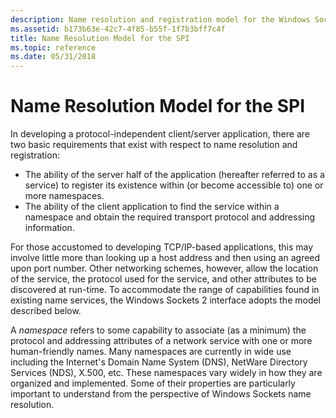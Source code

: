 ```yaml
---
description: Name resolution and registration model for the Windows Sockets (Winsock) SPI.
ms.assetid: b173b63e-42c7-4f85-b55f-1f7b3bff7c4f
title: Name Resolution Model for the SPI
ms.topic: reference
ms.date: 05/31/2018
---
```


# Name Resolution Model for the SPI

In developing a protocol-independent client/server application, there are two basic requirements that exist with respect to name resolution and registration:

-   The ability of the server half of the application (hereafter referred to as a service) to register its existence within (or become accessible to) one or more namespaces.
-   The ability of the client application to find the service within a namespace and obtain the required transport protocol and addressing information.

For those accustomed to developing TCP/IP-based applications, this may involve little more than looking up a host address and then using an agreed upon port number. Other networking schemes, however, allow the location of the service, the protocol used for the service, and other attributes to be discovered at run-time. To accommodate the range of capabilities found in existing name services, the Windows Sockets 2 interface adopts the model described below.

A *namespace* refers to some capability to associate (as a minimum) the protocol and addressing attributes of a network service with one or more human-friendly names. Many namespaces are currently in wide use including the Internet's Domain Name System (DNS), NetWare Directory Services (NDS), X.500, etc. These namespaces vary widely in how they are organized and implemented. Some of their properties are particularly important to understand from the perspective of Windows Sockets name resolution.

 

 



